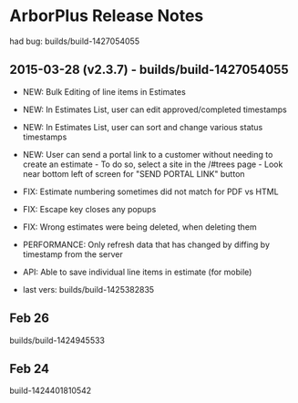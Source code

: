 ArborPlus Release Notes 
=======================


had bug: builds/build-1427054055

2015-03-28 (v2.3.7) - builds/build-1427054055
-------------------
 - NEW: Bulk Editing of line items in Estimates
 - NEW: In Estimates List, user can edit approved/completed timestamps
 - NEW: In Estimates List, user can sort and change various status timestamps
 - NEW: User can send a portal link to a customer without needing to create an estimate
        - To do so, select a site in the /#trees page
		  - Look near bottom left of screen for "SEND PORTAL LINK" button

 - FIX: Estimate numbering sometimes did not match for PDF vs HTML
 - FIX: Escape key closes any popups
 - FIX: Wrong estimates were being deleted, when deleting them

 - PERFORMANCE: Only refresh data that has changed by diffing by timestamp from the server
 - API: Able to save individual line items in estimate (for mobile)

 - last vers: builds/build-1425382835



Feb 26
------
builds/build-1424945533


Feb 24
------
build-1424401810542

